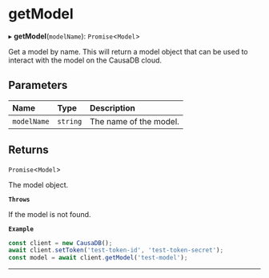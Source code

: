 # getModel


▸ **getModel**(`modelName`): `Promise`\<``Model``\>

Get a model by name. This will return a model object that can be used to interact with the model on the CausaDB cloud.

## Parameters

| Name | Type | Description |
| :------ | :------ | :------ |
| `modelName` | `string` | The name of the model. |

## Returns

`Promise`\<``Model``\>

The model object.

**`Throws`**

If the model is not found.

**`Example`**

```typescript
const client = new CausaDB();
await client.setToken('test-token-id', 'test-token-secret');
const model = await client.getModel('test-model');
```

___
